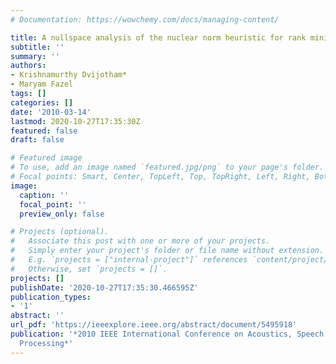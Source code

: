 ```yaml
---
# Documentation: https://wowchemy.com/docs/managing-content/

title: A nullspace analysis of the nuclear norm heuristic for rank minimization
subtitle: ''
summary: ''
authors:
- Krishnamurthy Dvijotham*
- Maryam Fazel
tags: []
categories: []
date: '2010-03-14'
lastmod: 2020-10-27T17:35:30Z
featured: false
draft: false

# Featured image
# To use, add an image named `featured.jpg/png` to your page's folder.
# Focal points: Smart, Center, TopLeft, Top, TopRight, Left, Right, BottomLeft, Bottom, BottomRight.
image:
  caption: ''
  focal_point: ''
  preview_only: false

# Projects (optional).
#   Associate this post with one or more of your projects.
#   Simply enter your project's folder or file name without extension.
#   E.g. `projects = ["internal-project"]` references `content/project/deep-learning/index.md`.
#   Otherwise, set `projects = []`.
projects: []
publishDate: '2020-10-27T17:35:30.466595Z'
publication_types:
- '1'
abstract: ''
url_pdf: 'https://ieeexplore.ieee.org/abstract/document/5495918'
publication: '*2010 IEEE International Conference on Acoustics, Speech and Signal
  Processing*'
---
```

